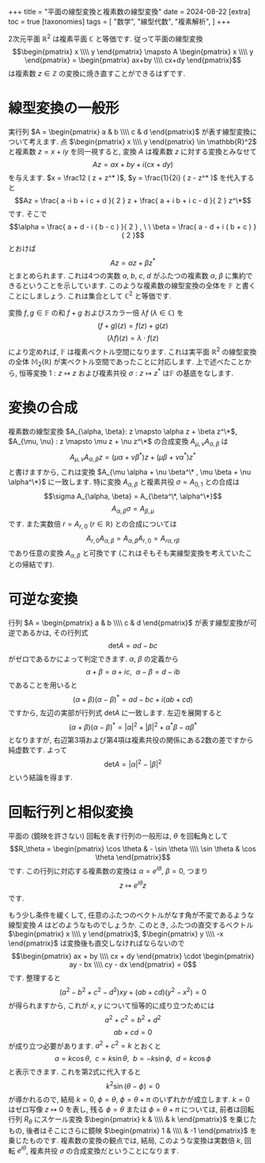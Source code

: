 +++
title = "平面の線型変換と複素数の線型変換"
date = 2024-08-22
[extra]
toc = true
[taxonomies]
tags = [ "数学", "線型代数", "複素解析", ]
+++

2次元平面 $\mathbb{R}^2$ は複素平面 $\mathbb{C}$ と等価です. 従って平面の線型変換
$$\begin{pmatrix} x \\\\ y \end{pmatrix} \mapsto A \begin{pmatrix} x \\\\ y \end{pmatrix} = \begin{pmatrix} ax+by \\\\ cx+dy \end{pmatrix}$$
は複素数 $z \in \mathbb{Z}$ の変換に焼き直すことができるはずです.


# 線型変換の一般形

実行列 $A = \begin{pmatrix} a & b \\\\ c & d \end{pmatrix}$ が表す線型変換について考えます.
点 $\begin{pmatrix} x \\\\ y \end{pmatrix} \in \mathbb{R}^2$ と複素数 $z = x + i y$ を同一視すると, 変換 $A$ は複素数 $z$ に対する変換とみなせて
$$Az = a x + b y + i ( c x + d y )$$
を与えます. $x = \frac12 ( z + z^* )$, $y = \frac{1}{2i} ( z - z^* )$ を代入すると
$$Az = \frac{ a -i b + i c + d }{ 2 } z + \frac{ a + i b + i c - d }{ 2 } z^\*$$
です. そこで
$$\alpha = \frac{ a + d - i ( b - c ) }{ 2 } , \ \ \beta = \frac{ a - d + i ( b + c ) }{ 2 }$$
とおけば
$$Az = \alpha z + \beta z^*$$
とまとめられます. これは4つの実数 $a$, $b$, $c$, $d$ がふたつの複素数 $\alpha$, $\beta$ に集約できるということを示しています.
このような複素数の線型変換の全体を $\mathbb{F}$ と書くことにしましょう. これは集合として $\mathbb{C}^2$ と等価です.

変換 $f, g \in \mathbb{F}$ の和 $f+g$ およびスカラー倍 $\lambda f$ ($\lambda \in \mathbb{C}$) を
$$(f+g) (z) = f(z) + g(z)$$
$$(\lambda f) (z) = \lambda \cdot f(z)$$
により定めれば, $\mathbb{F}$ は複素ベクトル空間になります. 
これは実平面 $\mathbb{R}^2$ の線型変換の全体 $\mathbb{M}_2(\mathbb{R})$ が実ベクトル空間であったことに対応します.
上で述べたことから, 恒等変換 $1: z \mapsto z$ および複素共役 $\sigma: z \mapsto  z^*$ は$\mathbb{F}$ の基底をなします.


# 変換の合成

複素数の線型変換 $A_{\alpha, \beta}: z \mapsto \alpha z + \beta z^\*$,
$A_{\mu, \nu} : z \mapsto \mu z + \nu z^\*$ の合成変換 $A_{\mu, \nu} A_{\alpha, \beta}$ は
$$A_{\mu, \nu} A_{\alpha, \beta} z = ( \mu \alpha + \nu \beta^* ) z + ( \mu \beta + \nu \alpha^* ) z^*$$
と書けますから, これは変換 $A_{\mu \alpha + \nu \beta^\* , \mu \beta + \nu \alpha^\*}$ に一致します. 
特に変換 $A_{\alpha, \beta}$ と複素共役 $\sigma = A_{0, 1}$ との合成は
$$\sigma A_{\alpha, \beta} = A_{\beta^\*, \alpha^\*}$$
$$A_{\alpha, \beta} \sigma = A_{\beta, \mu}$$
です. また実数倍 $r = A_{r, 0}$ ($r \in \mathbb{R}$) との合成については
$$A_{r,0} A_{\alpha,\beta} = A_{\alpha,\beta} A_{r,0} = A_{r \alpha, r \beta}$$
であり任意の変換 $A_{\alpha,\beta}$ と可換です (これはそもそも実線型変換を考えていたことの帰結です).


# 可逆な変換

行列 $A = \begin{pmatrix} a & b \\\\ c & d \end{pmatrix}$ が表す線型変換が可逆であるかは, その行列式
$$\mathrm{det} A = a d - b c$$
がゼロであるかによって判定できます. $\alpha$, $\beta$ の定義から
$$\alpha + \beta = a + i c , \ \ \alpha - \beta = d - i b$$
であることを用いると
$$(\alpha + \beta)(\alpha - \beta)^* = ad - bc + i ( ab + c d )$$
ですから, 左辺の実部が行列式 $\mathrm{det} A$ に一致します. 左辺を展開すると
$$(\alpha + \beta)(\alpha - \beta)^* = | \alpha |^2 + | \beta |^2 + \alpha^* \beta - \alpha \beta^*$$
となりますが, 右辺第3項および第4項は複素共役の関係にある2数の差ですから純虚数です. よって
$$\mathrm{det} A = | \alpha |^2 - | \beta |^2$$
という結論を得ます.


# 回転行列と相似変換

平面の (鏡映を許さない) 回転を表す行列の一般形は, $\theta$ を回転角として
$$R_\theta = \begin{pmatrix}
    \cos \theta & - \sin \theta \\\\
    \sin \theta & \cos \theta
\end{pmatrix}$$
です. この行列に対応する複素数の変換は $\alpha = e^{i \theta}$, $\beta = 0$, つまり
$$z \mapsto e^{i \theta} z$$
です. 

もう少し条件を緩くして, 任意のふたつのベクトルがなす角が不変であるような線型変換 $A$ はどのようなものでしょうか.
このとき, ふたつの直交するベクトル $\begin{pmatrix} x \\\\ y \end{pmatrix}$, $\begin{pmatrix} y \\\\ -x \end{pmatrix}$ は変換後も直交しなければならないので
$$\begin{pmatrix} ax + by \\\\ cx + dy \end{pmatrix} \cdot \begin{pmatrix} ay - bx \\\\ cy - dx \end{pmatrix} = 0$$
です. 整理すると
$$( a^2 - b^2 + c^2 - d^2 ) xy + ( ab + cd ) ( y^2 - x^2 ) = 0$$
が得られますから, これが $x$, $y$ について恒等的に成り立つためには
$$a^2 + c^2 = b^2 + d^2$$
$$ab + cd = 0$$
が成り立つ必要があります. $a^2 + c^2 = k$ とおくと
$$a = k \cos \theta , \ \ c = k \sin \theta , \ \ b = - k \sin \phi , \ \ d = k \cos \phi$$
と表示できます. これを第2式に代入すると
$$k^2 \sin ( \theta - \phi ) = 0$$
が導かれるので, 結局 $k = 0$, $\phi = \theta$, $\phi = \theta + \pi$ のいずれかが成立します.
$k = 0$ はゼロ写像 $z \mapsto 0$ を表し, 残る $\phi = \theta$ または $\phi = \theta + \pi$ については,
前者は回転行列 $R_\theta$ にスケール変換 $\begin{pmatrix} k & \\\\ & k \end{pmatrix}$ を乗じたもの, 
後者はそこにさらに鏡映 $\begin{pmatrix} 1 & \\\\ & -1 \end{pmatrix}$ を乗じたものです.
複素数の変換の観点では, 結局, このような変換は実数倍 $k$, 回転 $e^{i \theta}$, 複素共役 $\sigma$ の合成変換だということになります.
